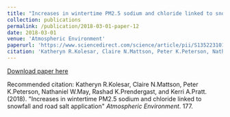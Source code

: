 ```yaml
---
title: "Increases in wintertime PM2.5 sodium and chloride linked to snowfall and road salt application"
collection: publications
permalink: /publication/2018-03-01-paper-12
date: 2018-03-01
venue: 'Atmospheric Environment'
paperurl: 'https://www.sciencedirect.com/science/article/pii/S1352231018300141'
citation: 'Katheryn R.Kolesar, Claire N.Mattson, Peter K.Peterson, Nathaniel W.May, Rashad K.Prendergast, and Kerri A.Pratt. (2018). &quot;Increases in wintertime PM2.5 sodium and chloride linked to snowfall and road salt application&quot; <i>Atmospheric Environment</i>. 177.'
---
```


<a href='https://www.sciencedirect.com/science/article/pii/S1352231018300141'>Download paper here</a>

Recommended citation: Katheryn R.Kolesar, Claire N.Mattson, Peter K.Peterson, Nathaniel W.May, Rashad K.Prendergast, and Kerri A.Pratt. (2018). "Increases in wintertime PM2.5 sodium and chloride linked to snowfall and road salt application" <i>Atmospheric Environment</i>. 177.